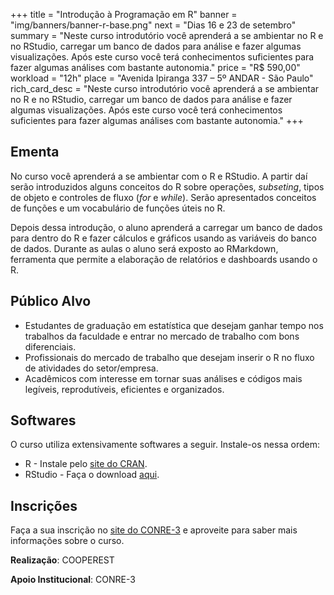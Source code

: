 +++
title = "Introdução à Programação em R"
banner = "img/banners/banner-r-base.png"
next = "Dias 16 e 23 de setembro"
summary = "Neste curso introdutório você aprenderá a se ambientar no R e no RStudio, carregar um banco de dados para análise e fazer algumas visualizações. Após este curso você terá conhecimentos suficientes para fazer algumas análises com bastante autonomia."
price = "R$ 590,00"
workload = "12h"
place = "Avenida Ipiranga 337 – 5º ANDAR - São Paulo"
rich_card_desc = "Neste curso introdutório você aprenderá a se ambientar no R e no RStudio, carregar um banco de dados para análise e fazer algumas visualizações. Após este curso você terá conhecimentos suficientes para fazer algumas análises com bastante autonomia."
+++

## Ementa

No curso você aprenderá a se ambientar com o R e RStudio. A partir daí serão 
introduzidos alguns conceitos do R sobre operações, *subseting*, tipos de objeto
e controles de fluxo (*for* e *while*). Serão apresentados conceitos de funções e 
um vocabulário de funções úteis no R.

Depois dessa introdução, o aluno aprenderá a carregar um banco de dados para dentro
do R e fazer cálculos e gráficos usando as variáveis do banco de dados. Durante as 
aulas o aluno será exposto ao RMarkdown, ferramenta que permite a elaboração de 
relatórios e dashboards usando o R.

## Público Alvo

* Estudantes de graduação em estatística que desejam ganhar tempo nos trabalhos da faculdade e entrar no mercado de trabalho com bons diferenciais.
* Profissionais do mercado de trabalho que desejam inserir o R no fluxo de atividades do setor/empresa.
* Acadêmicos com interesse em tornar suas análises e códigos mais legíveis, reprodutíveis, eficientes e organizados.

## Softwares

O curso utiliza extensivamente softwares a seguir. Instale-os nessa ordem:

* R - Instale pelo [site do CRAN](https://cran.r-project.org/).
* RStudio - Faça o download [aqui](https://www.rstudio.com/products/RStudio/#Desktop).

## Inscrições

Faça a sua inscrição no [site do CONRE-3](http://www.conre3.org.br/portal/intro_r/) e aproveite para saber mais informações sobre o curso.

**Realização**: COOPEREST

**Apoio Institucional**: CONRE-3
